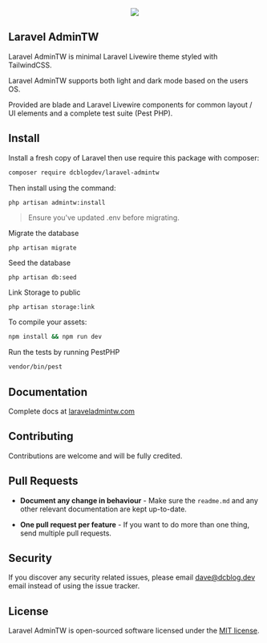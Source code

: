 <p align="center"><img src="https://laraveladmintw.com/images/admin-tw-settings.png"></p>

## Laravel AdminTW

Laravel AdminTW is minimal Laravel Livewire theme styled with TailwindCSS.

Laravel AdminTW supports both light and dark mode based on the users OS.

Provided are blade and Laravel Livewire components for common layout / UI elements and a complete test suite (Pest PHP).

## Install

Install a fresh copy of Laravel then use require this package with composer:

```bash
composer require dcblogdev/laravel-admintw
```
Then install using the command:

```bash
php artisan admintw:install
```

>Ensure you've updated .env before migrating.

Migrate the database

```
php artisan migrate
```

Seed the database

```
php artisan db:seed
```

Link Storage to public

```
php artisan storage:link
```

To compile your assets:

```bash
npm install && npm run dev
```

Run the tests by running PestPHP

```bash
vendor/bin/pest
```

## Documentation

Complete docs at [laraveladmintw.com](https://laraveladmintw.com)

## Contributing

Contributions are welcome and will be fully credited.

## Pull Requests

- **Document any change in behaviour** - Make sure the `readme.md` and any other relevant documentation are kept up-to-date.

- **One pull request per feature** - If you want to do more than one thing, send multiple pull requests.

## Security

If you discover any security related issues, please email dave@dcblog.dev email instead of using the issue tracker.

## License

Laravel AdminTW is open-sourced software licensed under the [MIT license](https://opensource.org/licenses/MIT).
